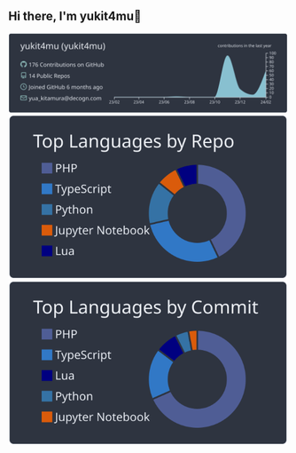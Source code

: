 ## Hi there, I'm yukit4mu🤟


[![](https://raw.githubusercontent.com/yukit4mu/yukit4mu/main/profile-summary-card-output/nord_dark/0-profile-details.svg)](https://github.com/vn7n24fzkq/github-profile-summary-cards)
[![](https://raw.githubusercontent.com/yukit4mu/yukit4mu/main/profile-summary-card-output/nord_dark/1-repos-per-language.svg)](https://github.com/vn7n24fzkq/github-profile-summary-cards) 
[![](https://raw.githubusercontent.com/yukit4mu/yukit4mu/main/profile-summary-card-output/nord_dark/2-most-commit-language.svg)](https://github.com/vn7n24fzkq/github-profile-summary-cards)

